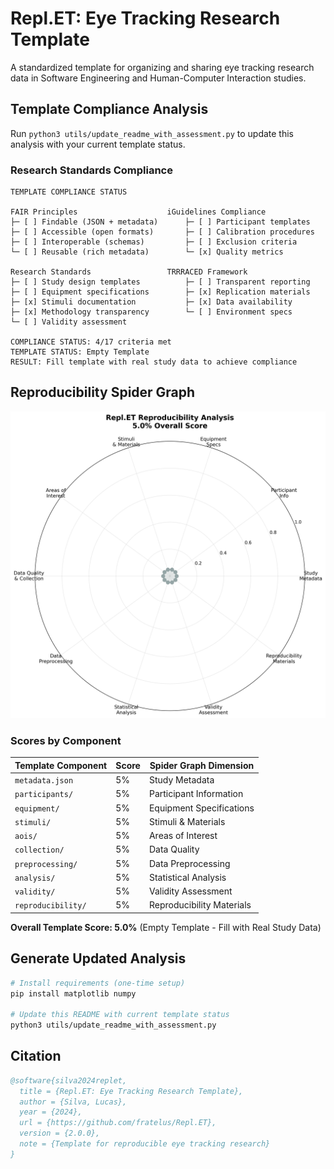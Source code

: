 # Repl.ET: Eye Tracking Research Template

A standardized template for organizing and sharing eye tracking research data in Software Engineering and Human-Computer Interaction studies.

## Template Compliance Analysis

Run `python3 utils/update_readme_with_assessment.py` to update this analysis with your current template status.

### Research Standards Compliance

```
TEMPLATE COMPLIANCE STATUS

FAIR Principles                    iGuidelines Compliance
├─ [ ] Findable (JSON + metadata)      ├─ [ ] Participant templates
├─ [ ] Accessible (open formats)       ├─ [ ] Calibration procedures  
├─ [ ] Interoperable (schemas)         ├─ [ ] Exclusion criteria
└─ [ ] Reusable (rich metadata)        └─ [x] Quality metrics

Research Standards                 TRRRACED Framework
├─ [ ] Study design templates          ├─ [ ] Transparent reporting
├─ [ ] Equipment specifications        ├─ [x] Replication materials
├─ [x] Stimuli documentation           ├─ [x] Data availability
├─ [x] Methodology transparency        └─ [ ] Environment specs  
└─ [ ] Validity assessment

COMPLIANCE STATUS: 4/17 criteria met
TEMPLATE STATUS: Empty Template  
RESULT: Fill template with real study data to achieve compliance
```

## Reproducibility Spider Graph

![Reproducibility Spider Graph](reproducibility_spider_graph.png)

### Scores by Component

| Template Component | Score | Spider Graph Dimension |
|-------------------|-------|------------------------|
| `metadata.json` | 5% | Study Metadata |
| `participants/` | 5% | Participant Information |
| `equipment/` | 5% | Equipment Specifications |
| `stimuli/` | 5% | Stimuli & Materials |
| `aois/` | 5% | Areas of Interest |
| `collection/` | 5% | Data Quality |
| `preprocessing/` | 5% | Data Preprocessing |
| `analysis/` | 5% | Statistical Analysis |
| `validity/` | 5% | Validity Assessment |
| `reproducibility/` | 5% | Reproducibility Materials |

**Overall Template Score: 5.0%** (Empty Template - Fill with Real Study Data)

## Generate Updated Analysis

```bash
# Install requirements (one-time setup)
pip install matplotlib numpy

# Update this README with current template status
python3 utils/update_readme_with_assessment.py
```

## Citation

```bibtex
@software{silva2024replet,
  title = {Repl.ET: Eye Tracking Research Template},
  author = {Silva, Lucas},
  year = {2024},
  url = {https://github.com/fratelus/Repl.ET},
  version = {2.0.0},
  note = {Template for reproducible eye tracking research}
}
``` 
